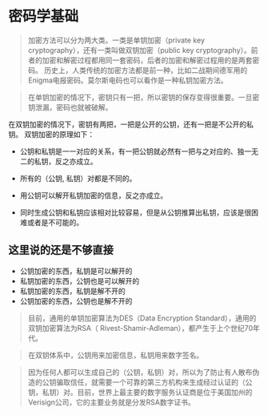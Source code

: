 # 密码学基础

> 加密方法可以分为两大类。一类是单钥加密（private key cryptography），还有一类叫做双钥加密（public key cryptography）。前者的加密和解密过程都用同一套密码，后者的加密和解密过程用的是两套密码。
历史上，人类传统的加密方法都是前一种，比如二战期间德军用的Enigma电报密码。莫尔斯电码也可以看作是一种私钥加密方法。

> 在单钥加密的情况下，密钥只有一把，所以密钥的保存变得很重要。一旦密钥泄漏，密码也就被破解。

在双钥加密的情况下，密钥有两把，一把是公开的公钥，还有一把是不公开的私钥。
双钥加密的原理如下：
* 公钥和私钥是一一对应的关系，有一把公钥就必然有一把与之对应的、独一无二的私钥，反之亦成立。


* 所有的（公钥, 私钥）对都是不同的。
* 用公钥可以解开私钥加密的信息，反之亦成立。
* 同时生成公钥和私钥应该相对比较容易，但是从公钥推算出私钥，应该是很困难或者是不可能的。

这里说的还是不够直接
---------------------------
* 公钥加密的东西，私钥是可以解开的
* 私钥加密的东西，公钥也是可以解开的
* 私钥加密的东西，私钥是解不开的
* 公钥加密的东西，公钥也是解不开的

> 目前，通用的单钥加密算法为DES（Data Encryption Standard），通用的双钥加密算法为RSA（ Rivest-Shamir-Adleman），都产生于上个世纪70年代。

> 在双钥体系中，公钥用来加密信息，私钥用来数字签名。

> 因为任何人都可以生成自己的（公钥，私钥）对，所以为了防止有人散布伪造的公钥骗取信任，就需要一个可靠的第三方机构来生成经过认证的（公钥，私钥）对。目前，世界上最主要的数字服务认证商是位于美国加州的Verisign公司，它的主要业务就是分发RSA数字证书。






